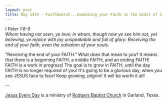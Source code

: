 ```yaml
---
layout: post
title: May 14th - FaithSearch...examining your Faith in the midst of life's
---
```


_I Peter 1:8-9  
Whom having not seen, ye love; in whom, though now ye see him not,
yet believing, ye rejoice with joy unspeakable and full of glory:
Receiving the end of your faith, even the salvation of your souls._

"Receiving the end of your FAITH." What does that mean to you? It
means that there is a beginning FAITH, a middle FAITH, and an ending
FAITH! FAITH is a work in progress! The goal is to grow in FAITH,
until the day FAITH is no longer required of you! It's going to be a
glorious day, when you see JESUS face to face! Keep growing, pilgrim!
It will be worth it all!

 --

<a href=http://jesuseveryday.net>Jesus Every Day</a> is a ministry of <a href=http://rodgersbaptist.net>Rodgers Baptist Church</a> in Garland, Texas.
